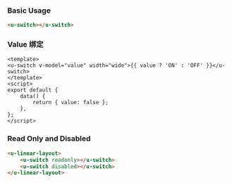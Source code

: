 ### Basic Usage

``` html
<u-switch></u-switch>
```

### Value 绑定

``` vue
<template>
<u-switch v-model="value" width="wide">{{ value ? 'ON' : 'OFF' }}</u-switch>
</template>
<script>
export default {
    data() {
        return { value: false };
    },
};
</script>
```

### Read Only and Disabled

``` html
<u-linear-layout>
    <u-switch readonly></u-switch>
    <u-switch disabled></u-switch>
</u-linear-layout>
```
